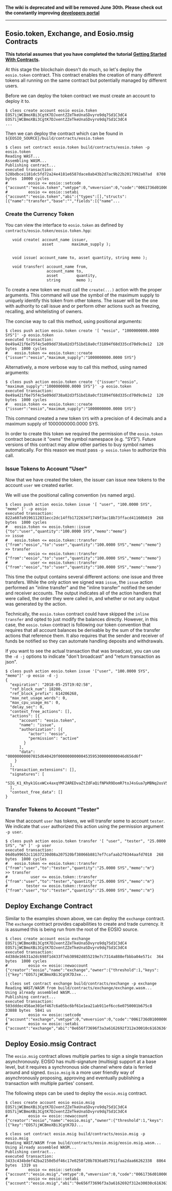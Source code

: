 **The wiki is deprecated and will be removed June 30th. Please check out the constantly improving [developers portal](http://developers.eos.io)**

----

## Eosio.token, Exchange, and Eosio.msig Contracts
**This tutorial assumes that you have completed the tutorial [Getting Started With Contracts](Tutorial-Getting-Started-With-Contracts).**

At this stage the blockchain doesn't do much, so let's deploy the `eosio.token` contract.  This contract enables the creation of many different tokens all running on the same contract but potentially managed by different users. 

Before we can deploy the token contract we must create an account to deploy it to.

```
$ cleos create account eosio eosio.token EOS7ijWCBmoXBi3CgtK7DJxentZZeTkeUnaSDvyro9dq7Sd1C3dC4 EOS7ijWCBmoXBi3CgtK7DJxentZZeTkeUnaSDvyro9dq7Sd1C3dC4
...
```

Then we can deploy the contract which can be found in `${EOSIO_SOURCE}/build/contracts/eosio.token`

```
$ cleos set contract eosio.token build/contracts/eosio.token -p eosio.token
Reading WAST...
Assembling WASM...
Publishing contract...
executed transaction: 528bdbce1181dc5fd72a24e4181e6587dace8ab43b2d7ac9b22b2017992a07ad  8708 bytes  10000 cycles
#         eosio <= eosio::setcode               {"account":"eosio.token","vmtype":0,"vmversion":0,"code":"0061736d0100000001ce011d60067f7e7f7f7f7f00...
#         eosio <= eosio::setabi                {"account":"eosio.token","abi":{"types":[],"structs":[{"name":"transfer","base":"","fields":[{"name"...
```

### Create the Currency Token

You can view the interface to `eosio.token` as defined by `contracts/eosio.token/eosio.token.hpp`:
```
   void create( account_name issuer,
                asset        maximum_supply );


   void issue( account_name to, asset quantity, string memo );

   void transfer( account_name from,
                  account_name to,
                  asset        quantity,
                  string       memo );
```

To create a new token we must call the `create(...)` action with the proper arguments. This command will use the symbol of the maximum supply to uniquely identify this token from other tokens. The issuer will be the one with authority to call issue and or perform other actions such as freezing, recalling, and whitelisting of owners.

The concise way to call this method, using positional arguments:
```
$ cleos push action eosio.token create '[ "eosio", "1000000000.0000 SYS"]' -p eosio.token
executed transaction: 0e49a421f6e75f4c5e09dd738a02d3f51bd18a0cf31894f68d335cd70d9c0e12  120 bytes  1000 cycles
#   eosio.token <= eosio.token::create          {"issuer":"eosio","maximum_supply":"1000000000.0000 SYS"}
```

Alternatively, a more verbose way to call this method, using named arguments:

```
$ cleos push action eosio.token create '{"issuer":"eosio", "maximum_supply":"1000000000.0000 SYS"}' -p eosio.token
executed transaction: 0e49a421f6e75f4c5e09dd738a02d3f51bd18a0cf31894f68d335cd70d9c0e12  120 bytes  1000 cycles
#   eosio.token <= eosio.token::create          {"issuer":"eosio","maximum_supply":"1000000000.0000 SYS"}
```


This command created a new token `SYS` with a precision of 4 decimals and a maximum supply of 1000000000.0000 SYS. 

In order to create this token we required the permission of the `eosio.token` contract because it "owns" the symbol namespace (e.g. "SYS"). Future versions of this contract may allow other parties to buy symbol names automatically.  For this reason we must pass `-p eosio.token` to authorize this call.

### Issue Tokens to Account "User"

Now that we have created the token, the issuer can issue new tokens to the account `user` we created earlier. 

We will use the positional calling convention (vs named args).

```
$ cleos push action eosio.token issue '[ "user", "100.0000 SYS", "memo" ]' -p eosio
executed transaction: 822a607a9196112831ecc2dc14ffb1722634f1749f3ac18b73ffacd41160b019  268 bytes  1000 cycles
#   eosio.token <= eosio.token::issue           {"to":"user","quantity":"100.0000 SYS","memo":"memo"}
>> issue
#   eosio.token <= eosio.token::transfer        {"from":"eosio","to":"user","quantity":"100.0000 SYS","memo":"memo"}
>> transfer
#         eosio <= eosio.token::transfer        {"from":"eosio","to":"user","quantity":"100.0000 SYS","memo":"memo"}
#          user <= eosio.token::transfer        {"from":"eosio","to":"user","quantity":"100.0000 SYS","memo":"memo"}
```

This time the output contains several different actions:  one issue and three transfers.  While the only action we signed was `issue`, the `issue` action performed an "inline transfer" and the "inline transfer" notified the sender and receiver accounts.  The output indicates all of the action handlers that were called, the order they were called in, and whether or not any output was generated by the action.

Technically, the `eosio.token` contract could have skipped the `inline transfer` and opted to just modify the balances directly.  However, in this case, the `eosio.token` contract is following our token convention that requires that all account balances be derivable by the sum of the transfer actions that reference them.  It also requires that the sender and receiver of funds be notified so they can automate handling deposits and withdrawals. 

If you want to see the actual transaction that was broadcast, you can use the `-d -j` options to indicate "don't broadcast" and "return transaction as json".

```
$ cleos push action eosio.token issue '["user", "100.0000 SYS", "memo"]' -p eosio -d -j
{
  "expiration": "2018-05-25T19:02:58",
  "ref_block_num": 18200,
  "ref_block_prefix": 614206268,
  "max_net_usage_words": 0,
  "max_cpu_usage_ms": 0,
  "delay_sec": 0,
  "context_free_actions": [],
  "actions": [{
      "account": "eosio.token",
      "name": "issue",
      "authorization": [{
          "actor": "eosio",
          "permission": "active"
        }
      ],
      "data": "00000000007015d640420f00000000000453595300000000046d656d6f"
    }
  ],
  "transaction_extensions": [],
  "signatures": [
    "SIG_K1_Khyk1GsxWCx4axqYMF2AREDvaZtZdFaQifNPkR9DomR7toJ4sGua7pMBNq2osV5TY8rcGNcgNwn1eFe3noAXsoUA26HNDJ"
  ],
  "context_free_data": []
}
```

### Transfer Tokens to Account "Tester"

Now that account `user` has tokens, we will transfer some to account `tester`.  We indicate that `user` authorized this action using the permission argument `-p user`.

```
$ cleos push action eosio.token transfer '[ "user", "tester", "25.0000 SYS", "m" ]' -p user
executed transaction: 06d0a99652c11637230d08a207520bf38066b8817ef7cafaab2f0344aafd7018  268 bytes  1000 cycles
#   eosio.token <= eosio.token::transfer        {"from":"user","to":"tester","quantity":"25.0000 SYS","memo":"m"}
>> transfer
#          user <= eosio.token::transfer        {"from":"user","to":"tester","quantity":"25.0000 SYS","memo":"m"}
#        tester <= eosio.token::transfer        {"from":"user","to":"tester","quantity":"25.0000 SYS","memo":"m"}
```

## Deploy Exchange Contract
Similar to the examples shown above, we can deploy the `exchange` contract.  The `exchange` contract provides capabilities to create and trade currency.  It is assumed this is being run from the root of the EOSIO source.

```
$ cleos create account eosio exchange  EOS7ijWCBmoXBi3CgtK7DJxentZZeTkeUnaSDvyro9dq7Sd1C3dC4 EOS7ijWCBmoXBi3CgtK7DJxentZZeTkeUnaSDvyro9dq7Sd1C3dC4
executed transaction: 4d38de16631a2dc698f1d433f7eb30982d855219e7c7314a888efbbba04e571c  364 bytes  1000 cycles
#         eosio <= eosio::newaccount            {"creator":"eosio","name":"exchange","owner":{"threshold":1,"keys":[{"key":"EOS7ijWCBmoXBi3CgtK7DJxe...

$ cleos set contract exchange build/contracts/exchange -p exchange
Reading WAST/WASM from build/contracts/exchange/exchange.wasm...
Using already assembled WASM...
Publishing contract...
executed transaction: 503dddec456ae301ef467c6a05bc6bf61e1ea21ab911ef6cc6e0750001b675c8  33888 bytes  5841 us
#         eosio <= eosio::setcode               {"account":"exchange","vmtype":0,"vmversion":0,"code":"0061736d0100000001bb022f60067f7e7f7f7f7f00600...
#         eosio <= eosio::setabi                {"account":"exchange","abi":"0e656f73696f3a3a6162692f312e30010c6163636f756e745f6e616d65046e616d650e0...
```

## Deploy Eosio.msig Contract
The `eosio.msig` contract allows multiple parties to sign a single transaction asynchronously.  EOSIO has multi-signature (multisig) support at a base level, but it requires a synchronous side channel where data is ferried around and signed.  `Eosio.msig` is a more user friendly way of asynchronously proposing, approving and eventually publishing a transaction with multiple parties' consent.

The following steps can be used to deploy the `eosio.msig` contract. 
```
$ cleos create account eosio eosio.msig  EOS7ijWCBmoXBi3CgtK7DJxentZZeTkeUnaSDvyro9dq7Sd1C3dC4 EOS7ijWCBmoXBi3CgtK7DJxentZZeTkeUnaSDvyro9dq7Sd1C3dC4
#         eosio <= eosio::newaccount            {"creator":"eosio","name":"eosio.msig","owner":{"threshold":1,"keys":[{"key":"EOS7ijWCBmoXBi3CgtK7DJ...
  
$ cleos set contract eosio.msig build/contracts/eosio.msig -p eosio.msig
Reading WAST/WASM from build/contracts/eosio.msig/eosio.msig.wasm...
Using already assembled WASM...
Publishing contract...
executed transaction: 3433c434bdef42ba2150d5df46c17e0258f20b7836a057911faa2daa66262338  8864 bytes  1319 us
#         eosio <= eosio::setcode               {"account":"eosio.msig","vmtype":0,"vmversion":0,"code":"0061736d010000000198011760017f0060047f7e7e7...
#         eosio <= eosio::setabi                {"account":"eosio.msig","abi":"0e656f73696f3a3a6162692f312e30030c6163636f756e745f6e616d65046e616d650...
```
